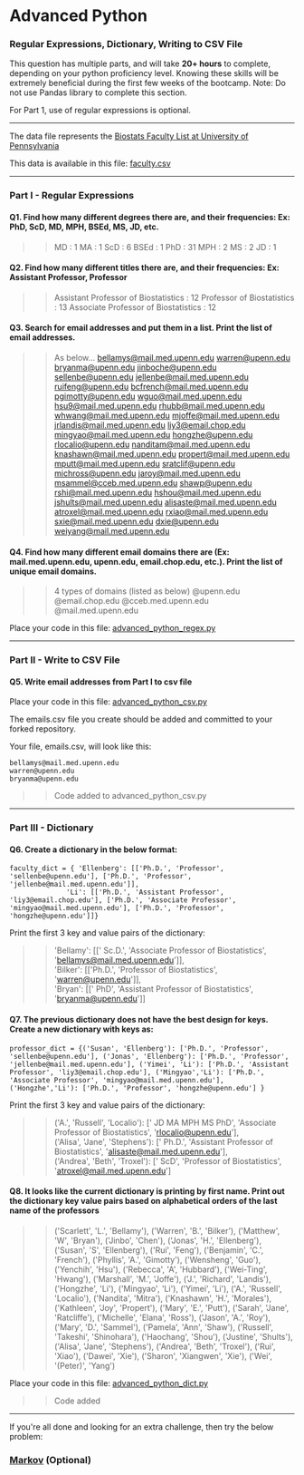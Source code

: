 # Advanced Python    

### Regular Expressions, Dictionary, Writing to CSV File  

This question has multiple parts, and will take **20+ hours** to complete, depending on your python proficiency level.  Knowing these skills will be extremely beneficial during the first few weeks of the bootcamp.  Note:  Do not use Pandas library to complete this section.  

For Part 1, use of regular expressions is optional.  

---

The data file represents the [Biostats Faculty List at University of Pennsylvania](http://www.med.upenn.edu/cceb/biostat/faculty.shtml)

This data is available in this file:  [faculty.csv](python/faculty.csv)

--- 

### Part I - Regular Expressions  


#### Q1. Find how many different degrees there are, and their frequencies: Ex:  PhD, ScD, MD, MPH, BSEd, MS, JD, etc.

>> MD : 1
>> MA : 1
>> ScD : 6
>> BSEd : 1
>> PhD : 31
>> MPH : 2
>> MS : 2
>> JD : 1


#### Q2. Find how many different titles there are, and their frequencies:  Ex:  Assistant Professor, Professor

>> Assistant Professor of Biostatistics : 12
>> Professor of Biostatistics : 13
>> Associate Professor of Biostatistics : 12

#### Q3. Search for email addresses and put them in a list.  Print the list of email addresses.

>> As below...
bellamys@mail.med.upenn.edu
warren@upenn.edu
bryanma@upenn.edu
jinboche@upenn.edu
sellenbe@upenn.edu
jellenbe@mail.med.upenn.edu
ruifeng@upenn.edu
bcfrench@mail.med.upenn.edu
pgimotty@upenn.edu
wguo@mail.med.upenn.edu
hsu9@mail.med.upenn.edu
rhubb@mail.med.upenn.edu
whwang@mail.med.upenn.edu
mjoffe@mail.med.upenn.edu
jrlandis@mail.med.upenn.edu
liy3@email.chop.edu
mingyao@mail.med.upenn.edu
hongzhe@upenn.edu
rlocalio@upenn.edu
nanditam@mail.med.upenn.edu
knashawn@mail.med.upenn.edu
propert@mail.med.upenn.edu
mputt@mail.med.upenn.edu
sratclif@upenn.edu
michross@upenn.edu
jaroy@mail.med.upenn.edu
msammel@cceb.med.upenn.edu
shawp@upenn.edu
rshi@mail.med.upenn.edu
hshou@mail.med.upenn.edu
jshults@mail.med.upenn.edu
alisaste@mail.med.upenn.edu
atroxel@mail.med.upenn.edu
rxiao@mail.med.upenn.edu
sxie@mail.med.upenn.edu
dxie@upenn.edu
weiyang@mail.med.upenn.edu

#### Q4. Find how many different email domains there are (Ex:  mail.med.upenn.edu, upenn.edu, email.chop.edu, etc.).  Print the list of unique email domains.

>> 4 types of domains (listed as below)
@upenn.edu
@email.chop.edu
@cceb.med.upenn.edu
@mail.med.upenn.edu

Place your code in this file: [advanced_python_regex.py](python/advanced_python_regex.py)

---

### Part II - Write to CSV File

#### Q5.  Write email addresses from Part I to csv file

Place your code in this file: [advanced_python_csv.py](python/advanced_python_csv.py)

The emails.csv file you create should be added and committed to your forked repository.

Your file, emails.csv, will look like this:
```
bellamys@mail.med.upenn.edu
warren@upenn.edu
bryanma@upenn.edu
```

>> Code added to advanced_python_csv.py

---

### Part III - Dictionary

#### Q6.  Create a dictionary in the below format:
```
faculty_dict = { 'Ellenberg': [['Ph.D.', 'Professor', 'sellenbe@upenn.edu'], ['Ph.D.', 'Professor', 'jellenbe@mail.med.upenn.edu']],
              'Li': [['Ph.D.', 'Assistant Professor', 'liy3@email.chop.edu'], ['Ph.D.', 'Associate Professor', 'mingyao@mail.med.upenn.edu'], ['Ph.D.', 'Professor', 'hongzhe@upenn.edu']]}
```
Print the first 3 key and value pairs of the dictionary:

>> 'Bellamy': [[' Sc.D.',
              'Associate Professor of Biostatistics',
              'bellamys@mail.med.upenn.edu']],  
>> 'Bilker': [['Ph.D.', 'Professor of Biostatistics', 'warren@upenn.edu']],  
>> 'Bryan': [[' PhD',
            'Assistant Professor of Biostatistics',
            'bryanma@upenn.edu']]  

#### Q7.  The previous dictionary does not have the best design for keys.  Create a new dictionary with keys as:

```
professor_dict = {('Susan', 'Ellenberg'): ['Ph.D.', 'Professor', 'sellenbe@upenn.edu'], ('Jonas', 'Ellenberg'): ['Ph.D.', 'Professor', 'jellenbe@mail.med.upenn.edu'], ('Yimei', 'Li'): ['Ph.D.', 'Assistant Professor', 'liy3@email.chop.edu'], ('Mingyao','Li'): ['Ph.D.', 'Associate Professor', 'mingyao@mail.med.upenn.edu'], ('Hongzhe','Li'): ['Ph.D.', 'Professor', 'hongzhe@upenn.edu'] }
```

Print the first 3 key and value pairs of the dictionary:

>> ('A.', 'Russell', 'Localio'): [' JD MA MPH MS PhD',
                                'Associate Professor of Biostatistics',
                                'rlocalio@upenn.edu'],  
>> ('Alisa', 'Jane', 'Stephens'): [' Ph.D.',
                                 'Assistant Professor of Biostatistics',
                                 'alisaste@mail.med.upenn.edu'],  
>> ('Andrea', 'Beth', 'Troxel'): [' ScD',
                                'Professor of Biostatistics',
                                'atroxel@mail.med.upenn.edu'] 
 
#### Q8.  It looks like the current dictionary is printing by first name.  Print out the dictionary key value pairs based on alphabetical orders of the last name of the professors

>> ('Scarlett', 'L.', 'Bellamy'),
 ('Warren', 'B.', 'Bilker'),
 ('Matthew', 'W', 'Bryan'),
 ('Jinbo', 'Chen'),
 ('Jonas', 'H.', 'Ellenberg'),
 ('Susan', 'S', 'Ellenberg'),
 ('Rui', 'Feng'),
 ('Benjamin', 'C.', 'French'),
 ('Phyllis', 'A.', 'Gimotty'),
 ('Wensheng', 'Guo'),
 ('Yenchih', 'Hsu'),
 ('Rebecca', 'A', 'Hubbard'),
 ('Wei-Ting', 'Hwang'),
 ('Marshall', 'M.', 'Joffe'),
 ('J.', 'Richard', 'Landis'),
 ('Hongzhe', 'Li'),
 ('Mingyao', 'Li'),
 ('Yimei', 'Li'),
 ('A.', 'Russell', 'Localio'),
 ('Nandita', 'Mitra'),
 ('Knashawn', 'H.', 'Morales'),
 ('Kathleen', 'Joy', 'Propert'),
 ('Mary', 'E.', 'Putt'),
 ('Sarah', 'Jane', 'Ratcliffe'),
 ('Michelle', 'Elana', 'Ross'),
 ('Jason', 'A.', 'Roy'),
 ('Mary', 'D.', 'Sammel'),
 ('Pamela', 'Ann', 'Shaw'),
 ('Russell', 'Takeshi', 'Shinohara'),
 ('Haochang', 'Shou'),
 ('Justine', 'Shults'),
 ('Alisa', 'Jane', 'Stephens'),
 ('Andrea', 'Beth', 'Troxel'),
 ('Rui', 'Xiao'),
 ('Dawei', 'Xie'),
 ('Sharon', 'Xiangwen', 'Xie'),
 ('Wei', '(Peter)', 'Yang')   

Place your code in this file: [advanced_python_dict.py](python/advanced_python_dict.py)
>> Code added
--- 

If you're all done and looking for an extra challenge, then try the below problem:  

### [Markov](python/markov.py) (Optional)

